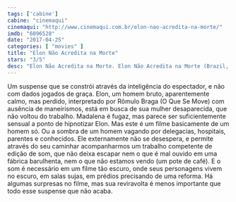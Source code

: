 ```yaml
---
tags: ['cabine']
cabine: "cinemaqui"
cinemaqui: "http://www.cinemaqui.com.br/elon-nao-acredita-na-morte/"
imdb: "6096528"
date: "2017-04-25"
categories: [ "movies" ]
title: "Elon Não Acredita na Morte"
stars: "3/5"
desc: "Elon Não Acredita na Morte. Elon Não Acredita na Morte (Brazil, 2016). Dirigido por Ricardo Alves Jr.. Escrito por Ricardo Alves Jr, Diego Hoefel, Germano Melo, João Salaviza. Com Rômulo Braga (Elon), Clara Choveaux (Madalena e Jasmin), Ricardo Alves Jr. (Delegado), Helvecio Alves Izabel (Vigia), Francisco Loyola (Chico), Claudio Marcio (Jovem), Olavino Marçal (Policial 1), Germano Melo (Chefe), Eduardo Moreira (Legista)."
---
```

Um suspense que se constrói através da inteligência do espectador, e não com dados jogados de graça. Elon, um homem bruto, aparentemente calmo, mas perdido, interpretado por Rômulo Braga (O Que Se Move) com ausência de maneirismos, está em busca de sua mulher desaparecida, que não voltou do trabalho. Madalena é fugaz, mas parece ser suficientemente sensual a ponto de hipnotizar Elon. Mas este é um filme basicamente de um homem só. Ou a sombra de um homem vagando por delegacias, hospitais, parentes e conhecidos. Ele externamente não se desespera, e permite através do seu caminhar acompanharmos um trabalho competente de edição de som, que não deixa escapar nem o que é mal ouvido em uma fábrica barulhenta, nem o que não estamos vendo (um pote de café). E o som é necessário em um filme tão escuro, onde seus personagens vivem no escuro, em salas sujas, em prédios precisando de uma reforma. Há algumas surpresas no filme, mas sua reviravolta é menos importante que todo esse suspense que não acaba.
